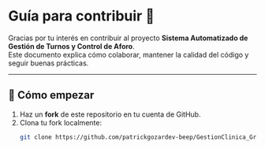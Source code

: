 # Guía para contribuir 🤝
Gracias por tu interés en contribuir al proyecto **Sistema Automatizado de Gestión de Turnos y Control de Aforo**.  
Este documento explica cómo colaborar, mantener la calidad del código y seguir buenas prácticas.

---

## 🚀 Cómo empezar
1. Haz un **fork** de este repositorio en tu cuenta de GitHub.
2. Clona tu fork localmente:
   ```bash
   git clone https://github.com/patrickgozardev-beep/GestionClinica_Grupo01
